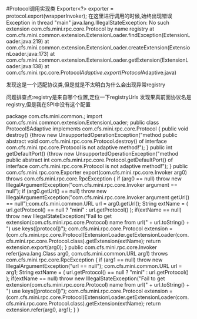 #Protocol调用实现类
Exporter<?> exporter = protocol.export(wrapperInvoker);
在这里进行调用的时候,始终出现错误
Exception in thread "main" java.lang.IllegalStateException: No such extension com.cfs.mini.rpc.core.Protocol by name registry
	at com.cfs.mini.common.extension.ExtensionLoader.findException(ExtensionLoader.java:219)
	at com.cfs.mini.common.extension.ExtensionLoader.createExtension(ExtensionLoader.java:173)
	at com.cfs.mini.common.extension.ExtensionLoader.getExtension(ExtensionLoader.java:138)
	at com.cfs.mini.rpc.core.Protocol$Adaptive.export(Protocol$Adaptive.java)
	
发现这是一个适配协议类,但是就是不太明白为什么会出现异常registry

问题排查点:registry是来自哪个位置,定位一下registryUrls 发现果真前面协议名是registry,但是我在SPI中没有这个配置

package com.cfs.mini.common.;
import com.cfs.mini.common.extension.ExtensionLoader;
public class Protocol$Adaptive implements com.cfs.mini.rpc.core.Protocol {
    public void destroy() {throw new UnsupportedOperationException("method public abstract void com.cfs.mini.rpc.core.Protocol.destroy() of interface com.cfs.mini.rpc.core.Protocol is not adaptive method!");
    }
    public int getDefaultPort() {throw new UnsupportedOperationException("method public abstract int com.cfs.mini.rpc.core.Protocol.getDefaultPort() of interface com.cfs.mini.rpc.core.Protocol is not adaptive method!");
    }
    public com.cfs.mini.rpc.core.Exporter export(com.cfs.mini.rpc.core.Invoker arg0) throws com.cfs.mini.rpc.core.RpcException {
        if (arg0 == null) throw new IllegalArgumentException("com.cfs.mini.rpc.core.Invoker argument == null");
        if (arg0.getUrl() == null) throw new IllegalArgumentException("com.cfs.mini.rpc.core.Invoker argument getUrl() == null");com.cfs.mini.common.URL url = arg0.getUrl();
        String extName = ( url.getProtocol() == null ? "mini" : url.getProtocol() );
        if(extName == null) throw new IllegalStateException("Fail to get extension(com.cfs.mini.rpc.core.Protocol) name from url(" + url.toString() + ") use keys([protocol])");
        com.cfs.mini.rpc.core.Protocol extension = (com.cfs.mini.rpc.core.Protocol)ExtensionLoader.getExtensionLoader(com.cfs.mini.rpc.core.Protocol.class).getExtension(extName);
        return extension.export(arg0);
    }
    public com.cfs.mini.rpc.core.Invoker refer(java.lang.Class arg0, com.cfs.mini.common.URL arg1) throws com.cfs.mini.rpc.core.RpcException {
        if (arg1 == null) throw new IllegalArgumentException("url == null");
        com.cfs.mini.common.URL url = arg1;
        String extName = ( url.getProtocol() == null ? "mini" : url.getProtocol() );
        if(extName == null) throw new IllegalStateException("Fail to get extension(com.cfs.mini.rpc.core.Protocol) name from url(" + url.toString() + ") use keys([protocol])");
        com.cfs.mini.rpc.core.Protocol extension = (com.cfs.mini.rpc.core.Protocol)ExtensionLoader.getExtensionLoader(com.cfs.mini.rpc.core.Protocol.class).getExtension(extName);
        return extension.refer(arg0, arg1);
    }
}